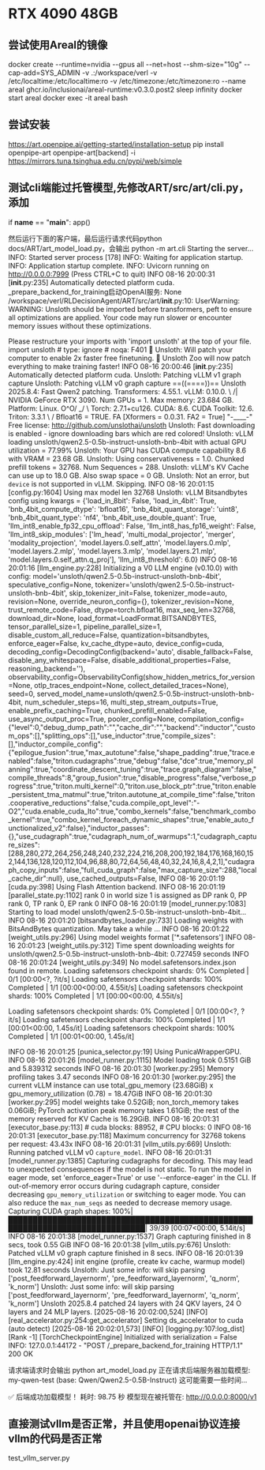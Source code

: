 # RTX 4090 48GB

##  尝试使用Areal的镜像
docker create --runtime=nvidia --gpus all --net=host --shm-size="10g" --cap-add=SYS_ADMIN -v .:/workspace/verl -v /etc/localtime:/etc/localtime:ro -v /etc/timezone:/etc/timezone:ro --name areal ghcr.io/inclusionai/areal-runtime:v0.3.0.post2 sleep infinity
docker start areal
docker exec -it areal bash

## 尝试安装
https://art.openpipe.ai/getting-started/installation-setup
pip install openpipe-art openpipe-art[backend] -i https://mirrors.tuna.tsinghua.edu.cn/pypi/web/simple


## 测试cli端能过托管模型,先修改ART/src/art/cli.py，添加
if __name__ == "__main__":
    app()

然后运行下面的客户端，最后运行请求代码python docs/ART/art_model_load.py，会输出
python -m art.cli
Starting the server...
INFO:     Started server process [178]
INFO:     Waiting for application startup.
INFO:     Application startup complete.
INFO:     Uvicorn running on http://0.0.0.0:7999 (Press CTRL+C to quit)
INFO 08-16 20:00:31 [__init__.py:235] Automatically detected platform cuda.
_prepare_backend_for_training启动OpenAI服务: None
/workspace/verl/RLDecisionAgent/ART/src/art/__init__.py:10: UserWarning: WARNING: Unsloth should be imported before transformers, peft to ensure all optimizations are applied. Your code may run slower or encounter memory issues without these optimizations.

Please restructure your imports with 'import unsloth' at the top of your file.
  import unsloth  # type: ignore # noqa: F401
🦥 Unsloth: Will patch your computer to enable 2x faster free finetuning.
🦥 Unsloth Zoo will now patch everything to make training faster!
INFO 08-16 20:00:46 [__init__.py:235] Automatically detected platform cuda.
Unsloth: Patching vLLM v1 graph capture
Unsloth: Patching vLLM v0 graph capture
==((====))==  Unsloth 2025.8.4: Fast Qwen2 patching. Transformers: 4.55.1. vLLM: 0.10.0.
   \\   /|    NVIDIA GeForce RTX 3090. Num GPUs = 1. Max memory: 23.684 GB. Platform: Linux.
O^O/ \_/ \    Torch: 2.7.1+cu126. CUDA: 8.6. CUDA Toolkit: 12.6. Triton: 3.3.1
\        /    Bfloat16 = TRUE. FA [Xformers = 0.0.31. FA2 = True]
 "-____-"     Free license: http://github.com/unslothai/unsloth
Unsloth: Fast downloading is enabled - ignore downloading bars which are red colored!
Unsloth: vLLM loading unsloth/qwen2.5-0.5b-instruct-unsloth-bnb-4bit with actual GPU utilization = 77.99%
Unsloth: Your GPU has CUDA compute capability 8.6 with VRAM = 23.68 GB.
Unsloth: Using conservativeness = 1.0. Chunked prefill tokens = 32768. Num Sequences = 288.
Unsloth: vLLM's KV Cache can use up to 18.0 GB. Also swap space = 0 GB.
Unsloth: Not an error, but `device` is not supported in vLLM. Skipping.
INFO 08-16 20:01:15 [config.py:1604] Using max model len 32768
Unsloth: vLLM Bitsandbytes config using kwargs = {'load_in_8bit': False, 'load_in_4bit': True, 'bnb_4bit_compute_dtype': 'bfloat16', 'bnb_4bit_quant_storage': 'uint8', 'bnb_4bit_quant_type': 'nf4', 'bnb_4bit_use_double_quant': True, 'llm_int8_enable_fp32_cpu_offload': False, 'llm_int8_has_fp16_weight': False, 'llm_int8_skip_modules': ['lm_head', 'multi_modal_projector', 'merger', 'modality_projection', 'model.layers.0.self_attn', 'model.layers.0.mlp', 'model.layers.2.mlp', 'model.layers.3.mlp', 'model.layers.21.mlp', 'model.layers.0.self_attn.q_proj'], 'llm_int8_threshold': 6.0}
INFO 08-16 20:01:16 [llm_engine.py:228] Initializing a V0 LLM engine (v0.10.0) with config: model='unsloth/qwen2.5-0.5b-instruct-unsloth-bnb-4bit', speculative_config=None, tokenizer='unsloth/qwen2.5-0.5b-instruct-unsloth-bnb-4bit', skip_tokenizer_init=False, tokenizer_mode=auto, revision=None, override_neuron_config={}, tokenizer_revision=None, trust_remote_code=False, dtype=torch.bfloat16, max_seq_len=32768, download_dir=None, load_format=LoadFormat.BITSANDBYTES, tensor_parallel_size=1, pipeline_parallel_size=1, disable_custom_all_reduce=False, quantization=bitsandbytes, enforce_eager=False, kv_cache_dtype=auto,  device_config=cuda, decoding_config=DecodingConfig(backend='auto', disable_fallback=False, disable_any_whitespace=False, disable_additional_properties=False, reasoning_backend=''), observability_config=ObservabilityConfig(show_hidden_metrics_for_version=None, otlp_traces_endpoint=None, collect_detailed_traces=None), seed=0, served_model_name=unsloth/qwen2.5-0.5b-instruct-unsloth-bnb-4bit, num_scheduler_steps=16, multi_step_stream_outputs=True, enable_prefix_caching=True, chunked_prefill_enabled=False, use_async_output_proc=True, pooler_config=None, compilation_config={"level":0,"debug_dump_path":"","cache_dir":"","backend":"inductor","custom_ops":[],"splitting_ops":[],"use_inductor":true,"compile_sizes":[],"inductor_compile_config":{"epilogue_fusion":true,"max_autotune":false,"shape_padding":true,"trace.enabled":false,"triton.cudagraphs":true,"debug":false,"dce":true,"memory_planning":true,"coordinate_descent_tuning":true,"trace.graph_diagram":false,"compile_threads":8,"group_fusion":true,"disable_progress":false,"verbose_progress":true,"triton.multi_kernel":0,"triton.use_block_ptr":true,"triton.enable_persistent_tma_matmul":true,"triton.autotune_at_compile_time":false,"triton.cooperative_reductions":false,"cuda.compile_opt_level":"-O2","cuda.enable_cuda_lto":true,"combo_kernels":false,"benchmark_combo_kernel":true,"combo_kernel_foreach_dynamic_shapes":true,"enable_auto_functionalized_v2":false},"inductor_passes":{},"use_cudagraph":true,"cudagraph_num_of_warmups":1,"cudagraph_capture_sizes":[288,280,272,264,256,248,240,232,224,216,208,200,192,184,176,168,160,152,144,136,128,120,112,104,96,88,80,72,64,56,48,40,32,24,16,8,4,2,1],"cudagraph_copy_inputs":false,"full_cuda_graph":false,"max_capture_size":288,"local_cache_dir":null}, use_cached_outputs=False,
INFO 08-16 20:01:19 [cuda.py:398] Using Flash Attention backend.
INFO 08-16 20:01:19 [parallel_state.py:1102] rank 0 in world size 1 is assigned as DP rank 0, PP rank 0, TP rank 0, EP rank 0
INFO 08-16 20:01:19 [model_runner.py:1083] Starting to load model unsloth/qwen2.5-0.5b-instruct-unsloth-bnb-4bit...
INFO 08-16 20:01:20 [bitsandbytes_loader.py:733] Loading weights with BitsAndBytes quantization. May take a while ...
INFO 08-16 20:01:22 [weight_utils.py:296] Using model weights format ['*.safetensors']
INFO 08-16 20:01:23 [weight_utils.py:312] Time spent downloading weights for unsloth/qwen2.5-0.5b-instruct-unsloth-bnb-4bit: 0.727459 seconds
INFO 08-16 20:01:24 [weight_utils.py:349] No model.safetensors.index.json found in remote.
Loading safetensors checkpoint shards:   0% Completed | 0/1 [00:00<?, ?it/s]
Loading safetensors checkpoint shards: 100% Completed | 1/1 [00:00<00:00,  4.55it/s]
Loading safetensors checkpoint shards: 100% Completed | 1/1 [00:00<00:00,  4.55it/s]

Loading safetensors checkpoint shards:   0% Completed | 0/1 [00:00<?, ?it/s]
Loading safetensors checkpoint shards: 100% Completed | 1/1 [00:01<00:00,  1.45s/it]
Loading safetensors checkpoint shards: 100% Completed | 1/1 [00:01<00:00,  1.45s/it]

INFO 08-16 20:01:25 [punica_selector.py:19] Using PunicaWrapperGPU.
INFO 08-16 20:01:26 [model_runner.py:1115] Model loading took 0.5151 GiB and 5.839312 seconds
INFO 08-16 20:01:30 [worker.py:295] Memory profiling takes 3.47 seconds
INFO 08-16 20:01:30 [worker.py:295] the current vLLM instance can use total_gpu_memory (23.68GiB) x gpu_memory_utilization (0.78) = 18.47GiB
INFO 08-16 20:01:30 [worker.py:295] model weights take 0.52GiB; non_torch_memory takes 0.06GiB; PyTorch activation peak memory takes 1.61GiB; the rest of the memory reserved for KV Cache is 16.29GiB.
INFO 08-16 20:01:31 [executor_base.py:113] # cuda blocks: 88952, # CPU blocks: 0
INFO 08-16 20:01:31 [executor_base.py:118] Maximum concurrency for 32768 tokens per request: 43.43x
INFO 08-16 20:01:31 [vllm_utils.py:669] Unsloth: Running patched vLLM v0 `capture_model`.
INFO 08-16 20:01:31 [model_runner.py:1385] Capturing cudagraphs for decoding. This may lead to unexpected consequences if the model is not static. To run the model in eager mode, set 'enforce_eager=True' or use '--enforce-eager' in the CLI. If out-of-memory error occurs during cudagraph capture, consider decreasing `gpu_memory_utilization` or switching to eager mode. You can also reduce the `max_num_seqs` as needed to decrease memory usage.
Capturing CUDA graph shapes: 100%|██████████████████████████████████████████████████████████████████████████████| 39/39 [00:07<00:00,  5.14it/s]
INFO 08-16 20:01:38 [model_runner.py:1537] Graph capturing finished in 8 secs, took 0.55 GiB
INFO 08-16 20:01:38 [vllm_utils.py:676] Unsloth: Patched vLLM v0 graph capture finished in 8 secs.
INFO 08-16 20:01:39 [llm_engine.py:424] init engine (profile, create kv cache, warmup model) took 12.81 seconds
Unsloth: Just some info: will skip parsing ['post_feedforward_layernorm', 'pre_feedforward_layernorm', 'q_norm', 'k_norm']
Unsloth: Just some info: will skip parsing ['post_feedforward_layernorm', 'pre_feedforward_layernorm', 'q_norm', 'k_norm']
Unsloth 2025.8.4 patched 24 layers with 24 QKV layers, 24 O layers and 24 MLP layers.
[2025-08-16 20:02:00,524] [INFO] [real_accelerator.py:254:get_accelerator] Setting ds_accelerator to cuda (auto detect)
[2025-08-16 20:02:01,573] [INFO] [logging.py:107:log_dist] [Rank -1] [TorchCheckpointEngine] Initialized with serialization = False
INFO:     127.0.0.1:44172 - "POST /_prepare_backend_for_training HTTP/1.1" 200 OK

请求端请求时会输出
python art_model_load.py
正在请求后端服务器加载模型: my-qwen-test (base: Qwen/Qwen2.5-0.5B-Instruct)
这可能需要一些时间...

✅ 后端成功加载模型！
   耗时: 98.75 秒
   模型现在被托管在: http://0.0.0.0:8000/v1


## 直接测试vllm是否正常，并且使用openai协议连接vllm的代码是否正常
test_vllm_server.py